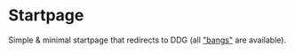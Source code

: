 # Startpage

Simple & minimal startpage that redirects to DDG (all ["bangs"](https://duckduckgo.com/bang) are available).